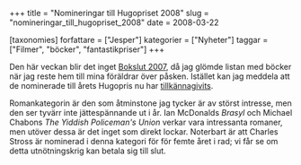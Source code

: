 +++
title = "Nomineringar till Hugopriset 2008"
slug = "nomineringar_till_hugopriset_2008"
date = 2008-03-22

[taxonomies]
forfattare = ["Jesper"]
kategorier = ["Nyheter"]
taggar = ["Filmer", "böcker", "fantastikpriser"]
+++

Den här veckan blir det inget [Bokslut 2007](__PREFIX__/taggar/bokslut2007), då jag glömde
listan med böcker när jag reste hem till mina föräldrar över påsken. Istället
kan jag meddela att de nominerade till årets Hugopris nu har
[tillkännagivits](http://www.denvention.org/hugos/08hugonomlist.php).

Romankategorin är den som åtminstone jag tycker är av störst intresse, men
den ser tyvärr inte jättespännande ut i år. Ian McDonalds _Brasyl_ och
Michael Chabons _The Yiddish Policeman's Union_ verkar vara
intressanta romaner, men utöver dessa är det inget som direkt lockar.
Noterbart är att Charles Stross är nominerad i denna kategori för för femte
året i rad; vi får se om detta utnötningskrig kan betala sig till slut.
